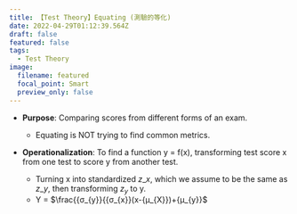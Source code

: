 ```yaml
---
title: 【Test Theory】Equating (測驗的等化)
date: 2022-04-29T01:12:39.564Z
draft: false
featured: false
tags:
  - Test Theory
image:
  filename: featured
  focal_point: Smart
  preview_only: false
---
```

* **Purpose**: Comparing scores from different forms of an exam.

  * Equating is NOT trying to find common metrics.
* **Operationalization**: To find a function y = f(x), transforming test score x from one test to score y from another test.

  * Turning x into standardized $z\_{x}$, which we assume to be the same as $z\_{y}$, then transforming $z_{y}$ to y.
  * Y = $\frac{{σ\_{y}}{{σ\_{x}}(x-{μ\_{X}})+{μ\_{y}}$